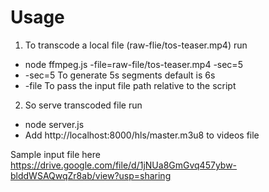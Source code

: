 # Usage

1. To transcode a local file (raw-flie/tos-teaser.mp4) run
 - node ffmpeg.js -file=raw-file/tos-teaser.mp4 -sec=5 
 - -sec=5 To generate 5s segments default is 6s
 - -file To pass the input file path relative to the script

2. So serve transcoded file run
 - node server.js
 - Add http://localhost:8000/hls/master.m3u8 to videos file

Sample input file here https://drive.google.com/file/d/1jNUa8GmGvq457ybw-blddWSAQwqZr8ab/view?usp=sharing
